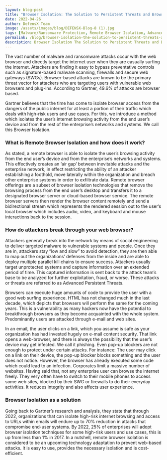 ```yaml
---
layout: blog-post
title: "Browser Isolation: The Solution to Persistent Threats and Browser Vulnerabilities"
date: 2022-04-26
author: DefensX Team
image: /assets/images/blog/DEFENSX-Blog-8 (1).jpg
tags: [Malware/Ransomware Protection, Remote Browser Isolation, Advanced URL Protection, File Isolation, SaaS Access Protection]
permalink: /blog/browser-isolation-the-solution-to-persistent-threats-and-browser-vulnerabilities/
description: Browser Isolation The Solution to Persistent Threats and Browser Vulnerabilities
---
```


 
 
 
 
<p>The vast number of malware and ransomware attacks occur with the web browser and directly target the internet user when they are casually surfing the internet. Attackers are finding it easy to bypass preventative controls such as signature-based malware scanning, firewalls and secure web gateways (SWGs). Browser-based attacks are known to be the primary threat vector for attackers who are targeting users with vulnerable web browsers and plug-ins. According to Gartner, 49.6% of attacks are browser based.</p>
<p>Gartner believes that the time has come to isolate browser access from the dangers of the public internet for at least a portion of their traffic which deals with high-risk users and use cases. For this, we introduce a method which isolates the user’s internet browsing activity from the end user’s device and from the rest of the enterprise’s networks and systems. We call this Browser Isolation.</p>
<h3>What is Remote Browser Isolation and how does it work?</h3>
<p>As stated, a remote browser is able to isolate the user’s browsing activity from the end user’s device and from the enterprise’s networks and systems. This effectively creates an ‘air gap’ between inevitable attacks and the enterprise network, in effect restricting the ability of an attacker establishing a foothold, move laterally within the organization and breach other enterprise systems in order to exfiltrate data. Remote browser offerings are a subset of browser isolation technologies that remove the browsing process from the end user’s desktop and transfers it to a designated browser server or cloud-based browser service. The remote browser servers then render the browser content remotely and send a bidirectional stream which represents the rendered session out to the user’s local browser which includes audio, video, and keyboard and mouse interactions back to the session.</p>
<h3>How do attackers break through your web browser?</h3>
<p>Attackers generally break into the network by means of social engineering to deliver targeted malware to vulnerable systems and people. Once they are in, attackers stay “low and slow” to avoid detection, they are then able to map out the organizations’ defenses from the inside and are able to deploy multiple parallel kill chains to ensure success. Attackers usually target unprotected systems and capture information over an extended period of time. This captured information is sent back to the attack team’s base to be analyzed for further exploitation, fraud, or worse. These attacks or threats are referred to as Advanced Persistent Threats.</p>
<p>Browsers can execute huge amounts of code to provide the user with a good web surfing experience. HTML has not changed much in the last decade, which depicts that browsers will perform the same for the coming years. This is a vulnerability as many hackers now have the potential to breakthrough browsers as they become acquainted with the whole system. Predominantly users are attacked through e-mail and web sites.</p>
<p>In an email, the user clicks on a link, which you assume is safe as your organization has had invested hugely on e-mail content security. That link opens a web-browser, and there is always the possibility that the user’s device may get infected. We call it phishing. Even pop-up blockers are not enough to protect under certain attacks. For instance: The user may click on a link on their device, the pop-up blocker blocks something and the user does not notice. However, the browser has already executed some code which could lead to an infection. Corporates limit a massive number of websites. Having said that, not any enterprise user can browse the internet freely. They very often have to switch to their mobile phones to access some web sites, blocked by their SWG or firewalls to do their everyday activities. It reduces integrity and also affects user experience.</p>
<h3>Browser Isolation as a solution</h3>
<p>Going back to Gartner’s research and analysis, they state that through 2022, organizations that can isolate high-risk internet browsing and access to URLs within emails will endure up to 70% reduction in attacks that compromise end-user systems. By 2022, 25% of enterprises will adopt browser isolation techniques for some high-risk users and use cases, this is up from less than 1% in 2017. In a nutshell, remote browser isolation is considered to be an upcoming technology adaptation to prevent web-based attacks. It is easy to use, provides the necessary isolation and is cost-efficient.</p>
 